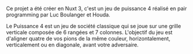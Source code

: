 Ce projet a été créer en Nuxt 3, c'est un jeu de puissance 4 réalisé en pair programming par Luc Boulanger et Houda.

Le Puissance 4 est un jeu de société classique qui se joue sur une grille verticale composée de 6 rangées et 7 colonnes. L'objectif du jeu est d'aligner quatre de vos pions de la même couleur, horizontalement, verticalement ou en diagonale, avant votre adversaire.

